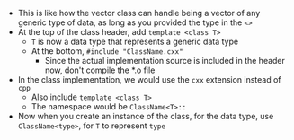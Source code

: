 - This is like how the vector class can handle being a vector of any generic type of data, as long as you provided the type in the `<>`
- At the top of the class header, add `template <class T>`
  - `T` is now a data type that represents a generic data type
  - At the bottom, `#include "ClassName.cxx"`
    - Since the actual implementation source is included in the header now, don't compile the *.o file
- In the class implementation, we would use the `cxx` extension instead of `cpp`
  - Also include `template <class T>`
  - The namespace would be `ClassName<T>::`
- Now when you create an instance of the class, for the data type, use `ClassName<type>`, for `T` to represent `type`
